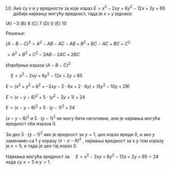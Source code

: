 10. Ако су $x$ и $y$ вредности за које израз $E = x^2 - 2xy + 6y^2 - 12x + 2y + 65$ добија најмању могућу вредност, тада је $x + y$ једнако:

(А) $-3$ (B) $8$ (C) $7$  (D) $0$  (E) $10$


Решење:

$(A - B - C)^2 = A^2 -AB - AC -AB + B^2 +BC - AC + BC + C^2$

$= A^2 + B^2 + C^2 - 2AB - 2AC + 2BC$

Извођење израза $(A - B - C)^2$



$\ \ \ \ E = x^2 - 2xy + 6y^2 - 12x + 2y + 65$

$E = (x^2 + y^2 + 6^2 + -2xy - 2\cdot 6x + 2\cdot 6y) + (5y^2 - 10y + 29)$


$E = (x - y - 6)^2 + 5\cdot(y^2 - 2y + 1) + 24$

$E = (x - y - 6)^2 + 5\cdot(y-1)^2 + 24$

$(x - y - 6)^2$  и  $5\cdot(y-1)^2$ не могу бити негативни, али је најмања могућа вредност оба израза 0.

За део $5\cdot(y-1)^2$ ако је вредност за $y = 1$, цео израз вреди $0$, и ако $y$ заменимо са 1 у изразу $(x - y - 6)^2$ , најмања вредност за x у том изразу је $x=5$, и тада је цео тај израз 0.

Најмања могућа вредност за $\ \ \ \ E = x^2 - 2xy + 6y^2 - 12x + 2y + 65 = 24$ када су $x = 5$ и $y = 1$.

